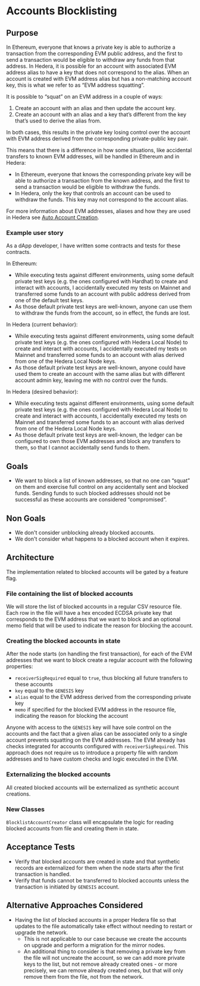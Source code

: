 # Accounts Blocklisting

## Purpose

In Ethereum, everyone that knows a private key is able to authorize a transaction from the corresponding EVM public address, and the first to send a transaction would be eligible to withdraw any funds from that address.
In Hedera, it is possible for an account with associated EVM address alias to have a key that does not correspond to the alias. When an account is created with EVM address alias but has a non-matching account key, this is what we refer to as “EVM address squatting”.

It is possible to “squat” on an EVM address in a couple of ways:
1. Create an account with an alias and then update the account key.
2. Create an account with an alias and a key that’s different from the key that’s used to derive the alias from.

In both cases, this results in the private key losing control over the account with EVM address derived from the corresponding private-public key pair.

This means that there is a difference in how some situations, like accidental transfers to known EVM addresses, will be handled in Ethereum and in Hedera:
- In Ethereum, everyone that knows the corresponding private key will be able to authorize a transaction from the known address, and the first to send a transaction would be eligible to withdraw the funds.
- In Hedera, only the key that controls an account can be used to withdraw the funds. This key may not correspond to the account alias.

For more information about EVM addresses, aliases and how they are used in Hedera see [Auto Account Creation](https://docs.hedera.com/hedera/core-concepts/accounts/auto-account-creation).

### Example user story

As a dApp developer, I have written some contracts and tests for these contracts.

In Ethereum:
- While executing tests against different environments, using some default private test keys (e.g. the ones configured with Hardhat) to create and interact with accounts, I accidentally executed my tests on Mainnet and transferred some funds to an account with public address derived from one of the default test keys.
- As those default private test keys are well-known, anyone can use them to withdraw the funds from the account, so in effect, the funds are lost.

In Hedera (current behavior):
- While executing tests against different environments, using some default private test keys (e.g. the ones configured with Hedera Local Node) to create and interact with accounts, I accidentally executed my tests on Mainnet and transferred some funds to an account with alias derived from one of the Hedera Local Node keys.
- As those default private test keys are well-known, anyone could have used them to create an account with the same alias but with different account admin key, leaving me with no control over the funds.

In Hedera (desired behavior):
- While executing tests against different environments, using some default private test keys (e.g. the ones configured with Hedera Local Node) to create and interact with accounts, I accidentally executed my tests on Mainnet and transferred some funds to an account with alias derived from one of the Hedera Local Node keys.
- As those default private test keys are well-known, the ledger can be configured to own those EVM addresses and block any transfers to them, so that I cannot accidentally send funds to them.

## Goals

- We want to block a list of known addresses, so that no one can “squat” on them and exercise full control on any accidentally sent and blocked funds. Sending funds to such blocked addresses should not be successful as these accounts are considered “compromised”.

## Non Goals

- We don't consider unblocking already blocked accounts.
- We don't consider what happens to a blocked account when it expires.

## Architecture

The implementation related to blocked accounts will be gated by a feature flag.

### File containing the list of blocked accounts
We will store the list of blocked accounts in a regular CSV resource file.
Each row in the file will have a hex encoded ECDSA private key that corresponds to the EVM address that we want to block and an optional memo field that will be used to indicate the reason for blocking the account.

### Creating the blocked accounts in state
After the node starts (on handling the first transaction), for each of the EVM addresses that we want to block create a regular account with the following properties:
- `receiverSigRequired` equal to `true`, thus blocking all future transfers to these accounts
- `key` equal to the `GENESIS` key
- `alias` equal to the EVM address derived from the corresponding private key
- `memo` if specified for the blocked EVM address in the resource file, indicating the reason for blocking the account

Anyone with access to the `GENESIS` key will have sole control on the accounts and the fact that a given alias can be associated only to a single account prevents squatting on the EVM addresses.
The EVM already has checks integrated for accounts configured with `receiverSigRequired`.
This approach does not require us to introduce a property file with random addresses and to have custom checks and logic executed in the EVM.

### Externalizing the blocked accounts
All created blocked accounts will be externalized as synthetic account creations.

### New Classes
`BlocklistAccountCreator` class will encapsulate the logic for reading blocked accounts from file and creating them in state.

## Acceptance Tests

* Verify that blocked accounts are created in state and that synthetic records are externalized for them when the node starts after the first transaction is handled.
* Verify that funds cannot be transferred to blocked accounts unless the transaction is initiated by `GENESIS` account.

## Alternative Approaches Considered
* Having the list of blocked accounts in a proper Hedera file so that updates to the file automatically take effect without needing to restart or upgrade the network.
  * This is not applicable to our case because we create the accounts on upgrade and perform a migration for the mirror nodes.
  * An additional thing to consider is that removing a private key from the file will not uncreate the account, so we can add more private keys to the list, but not remove already created ones - or more precisely, we can remove already created ones, but that will only remove them from the file, not from the network.
